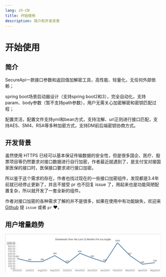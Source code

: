 ```yaml
---
lang: zh-CN
title: 开始使用
description: 简介和开发背景
---
```


# 开始使用

## 简介

SecureApi一款接口参数和返回值加解密工具，高性能、轻量化，无任何外部依赖；

spring boot场景启动器设计（支持spring boot2和3），完全自动化，支持param、body参数（暂不支持path参数），用户无需关心加密解密和密钥匹配过程；

配置灵活，配置文件支持yml和bean方式，支持注解、url正则进行接口匹配，支持AES、SM4、RSA等多种加密方式，支持DM前后端密钥协商方式。

## 开发背景

虽然使用 HTTPS 已经可以基本保证传输数据的安全性，但是很多国企、医疗、股票项目等仍然要求对接口数据进行自行加密，作者最近就遇到了，是支付宝对接国家医保的接口时，医保接口要求进行接口加密。

所以鉴于这个需求的存在，作者也找过现在的一些接口加密组件，发现都是3.4年前就已经停止更新了，并且不接受 pr 也不回复 issue 了，用起来也是功能简陋配置复杂，所以就开发了一套全新的组件。

作者对接口加密的各种需求了解的并不是很多，如果在使用中有功能缺失，欢迎来 [Github] 提 `issue` 或者 `pr` ❤️。

## 用户增量趋势

![组件maven下载量.jpg](assets/img/组件maven下载量.jpg)

[Github]: https://github.com/BubblingXuYijie/secure-api-spring-boot
